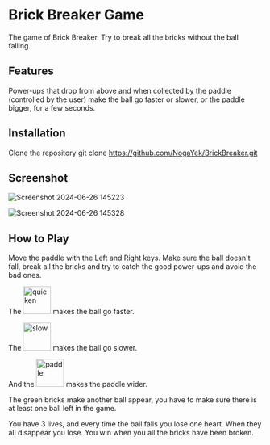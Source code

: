 # Brick Breaker Game

The game of Brick Breaker. Try to break all the bricks without the ball falling.

## Features

Power-ups that drop from above and when collected by the paddle (controlled by the user) make the ball go faster or slower, or the paddle bigger, for a few seconds.

## Installation

Clone the repository git clone https://github.com/NogaYek/BrickBreaker.git

## Screenshot

![Screenshot 2024-06-26 145223](https://github.com/NogaYek/BrickBreaker/assets/66157606/36b829bc-f37f-4f49-8229-1cbc87e8df1d)

![Screenshot 2024-06-26 145328](https://github.com/NogaYek/BrickBreaker/assets/66157606/6ec99102-ecb7-46e5-b1b1-a93173a91a05)


## How to Play

Move the paddle with the Left and Right keys. Make sure the ball doesn't fall, break all the bricks and try to catch the good power-ups and avoid the bad ones.

The <img width="55" alt="quicken" src="https://github.com/NogaYek/BrickBreaker/assets/66157606/a7bde296-dac5-4b24-907b-db5b606951f8"> makes the ball go faster.

The <img width="55" alt="slow" src="https://github.com/NogaYek/BrickBreaker/assets/66157606/14cc1724-0168-4c71-ae2c-0eac4ed6e94e"> makes the ball go slower.

And the <img width="55" alt="paddle" src="https://github.com/NogaYek/BrickBreaker/assets/66157606/07858884-a940-4c21-bc28-8f21161c79b4"> makes the paddle wider.

The green bricks make another ball appear, you have to make sure there is at least one ball left in the game.

You have 3 lives, and every time the ball falls you lose one heart. When they all disappear you lose.
You win when you all the bricks have been broken.

